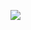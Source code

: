 [![](https://github.com/Kevinab168/random_number_generator/workflows/Test-Django/badge.svg)](https://github.com/Kevinab168/random_number_generator/actions?query=workflow%3ATest-Django)